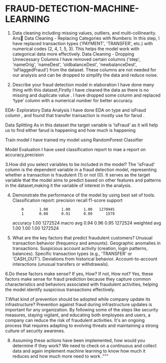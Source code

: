 # FRAUD-DETECTION-MACHINE-LEARNING

1.	Data cleaning including missing values, outliers, and multi-collinearity.
Ans Data Cleaning - Replacing Categories with Numbers:
    In this step, I have replaced transaction types ('PAYMENT', 'TRANSFER', etc.) with numerical codes (2, 4, 1, 5, 3). This helps the model work with categorical data more effectively.
     Data Cleaning - Dropping Unnecessary Columns
  I have removed certain columns ('step', 'nameOrig', 'nameDest', 'oldbalanceDest', 'newbalanceDest', 'isFlaggedFraud') from the dataset. These columns are not needed for our analysis and can be dropped to simplify the data and reduce noise.

2. Describe your fraud detection model in elaboration
I have done many thing with this dataset,Firstly I have cleaned the data as there is no missing and duplicate value .
I have dropped some column and replaced ‘type’ column with a numerical number for better accuracy.

EDA- Exploratory Data Analysis 
I have done EDA on type and isFraud column , and found that transfer transaction is mostly use for farud .

Data Splitting 
As in this dataset the target variable  is ‘isFraud’ as it will help us to find either farud is happening and
how much is happening

Train model 
I have trained my model using RandomForest Classifier 

Model Evaluation 
I have used classification report to mae a report on accuracy,precision 


3.How did you select variables to be included in the model?
 The 'isFraud' column is the dependent variable in a fraud detection model, representing whether a transaction 
 is fraudulent (1) or not (0). It serves as the target variable that the model aims to predict based on other features 
 and patterns in the dataset,making it the variable of interest in the analysis.
 
 
4. Demonstrate the performance of the model by using best set of tools.
Classification report:               precision    recall  f1-score   support

           0       1.00      1.00      1.00   1270945
           1       0.88      0.91      0.89      1579

    accuracy                           1.00   1272524
   macro avg       0.94      0.96      0.95   1272524
weighted avg       1.00      1.00      1.00   1272524

5. What are the key factors that predict fraudulent customers?
 Unusual transaction behavior (frequency and amounts).
Geographic anomalies in transactions.
Suspicious account activity (creation, login patterns, balances).
Specific transaction types (e.g., 'TRANSFER' or 'CASH_OUT'). Deviations from historical behavior.
 Account-to-account interactions (unusual transfers or withdrawals).

6.Do these factors make sense? If yes, How? If not, How not?
Yes, these factors make sense for fraud prediction because they capture common characteristics and behaviors associated
with fraudulent activities, helping the model identify suspicious transactions effectively.

7.What kind of prevention should be adopted while company update its infrastructure?
Prevention against fraud during infrastructure updates is important for any organization.
By following some of the steps like security measures, staying vigilant, and educating both employees and users,
a company can reduce the risk of fraudulent activities.
It's an ongoing process that requires adapting to evolving threats and maintaining a strong culture of security awarenes.


8. Assuming these actions have been implemented, how would you determine if they work?
We need to check on a continuous and collect data and again implement machine learning to know
 how much it reduces and how much more need to work ."""
 
